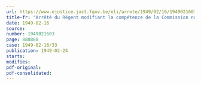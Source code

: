 ```yaml
---
url: https://www.ejustice.just.fgov.be/eli/arrete/1949/02/16/1949021603/justel
title-fr: "Arrêté du Régent modifiant la compétence de la Commission nationale paritaire de l'Industrie textile et en nommant les membres"
date: 1949-02-16
source:
number: 1949021603
page: 888888
case: 1949-02-16/33
publication: 1949-02-24
starts:
modifies:
pdf-original:
pdf-consolidated:
---
```


